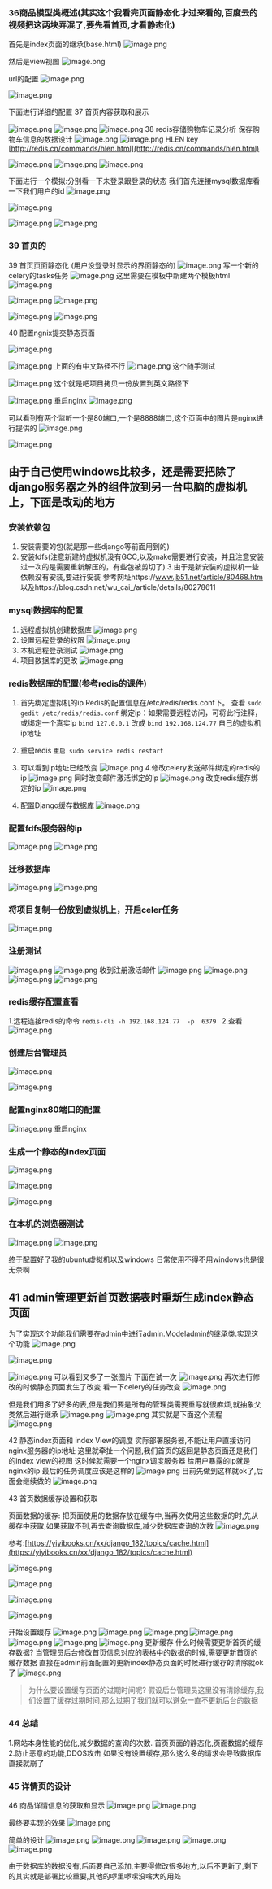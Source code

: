 ### 36商品模型类概述(其实这个我看完页面静态化才过来看的,百度云的视频把这两块弄混了,要先看首页,才看静态化)

首先是index页面的继承(base.html)
![image.png](https://upload-images.jianshu.io/upload_images/14555448-3e1b5196820abcfb.png?imageMogr2/auto-orient/strip%7CimageView2/2/w/1240)

然后是view视图
![image.png](https://upload-images.jianshu.io/upload_images/14555448-7bd142615761a5f7.png?imageMogr2/auto-orient/strip%7CimageView2/2/w/1240)

url的配置
![image.png](https://upload-images.jianshu.io/upload_images/14555448-00e0d7b30fccd969.png?imageMogr2/auto-orient/strip%7CimageView2/2/w/1240)

![image.png](https://upload-images.jianshu.io/upload_images/14555448-3d0267fec20cf143.png?imageMogr2/auto-orient/strip%7CimageView2/2/w/1240)

下面进行详细的配置
37 首页内容获取和展示

![image.png](https://upload-images.jianshu.io/upload_images/14555448-3d44058d4792d64e.png?imageMogr2/auto-orient/strip%7CimageView2/2/w/1240)
![image.png](https://upload-images.jianshu.io/upload_images/14555448-78f4452e7314bcbe.png?imageMogr2/auto-orient/strip%7CimageView2/2/w/1240)
![image.png](https://upload-images.jianshu.io/upload_images/14555448-9773b3a418dad447.png?imageMogr2/auto-orient/strip%7CimageView2/2/w/1240)
38 redis存储购物车记录分析
保存购物车信息的数据设计
![image.png](https://upload-images.jianshu.io/upload_images/14555448-7364169894f97779.png?imageMogr2/auto-orient/strip%7CimageView2/2/w/1240)
![image.png](https://upload-images.jianshu.io/upload_images/14555448-a4753dc2ec26af7e.png?imageMogr2/auto-orient/strip%7CimageView2/2/w/1240)
HLEN key [http://redis.cn/commands/hlen.html](http://redis.cn/commands/hlen.html)

![image.png](https://upload-images.jianshu.io/upload_images/14555448-fe82bbe531411045.png?imageMogr2/auto-orient/strip%7CimageView2/2/w/1240)
![image.png](https://upload-images.jianshu.io/upload_images/14555448-2f5d68a4ea377d4e.png?imageMogr2/auto-orient/strip%7CimageView2/2/w/1240)
![image.png](https://upload-images.jianshu.io/upload_images/14555448-aa515c5381250866.png?imageMogr2/auto-orient/strip%7CimageView2/2/w/1240)

下面进行一个模拟:分别看一下未登录跟登录的状态
我们首先连接mysql数据库看一下我们用户的id
![image.png](https://upload-images.jianshu.io/upload_images/14555448-183858a626ae9b25.png?imageMogr2/auto-orient/strip%7CimageView2/2/w/1240)

![image.png](https://upload-images.jianshu.io/upload_images/14555448-23da0d1d4fcebdd6.png?imageMogr2/auto-orient/strip%7CimageView2/2/w/1240)

![image.png](https://upload-images.jianshu.io/upload_images/14555448-8002bbeb06e9a43b.png?imageMogr2/auto-orient/strip%7CimageView2/2/w/1240)
![image.png](https://upload-images.jianshu.io/upload_images/14555448-47612f7f5f6f71af.png?imageMogr2/auto-orient/strip%7CimageView2/2/w/1240)

### 39 首页的
39 首页页面静态化 (用户没登录时显示的界面静态的)
![image.png](https://upload-images.jianshu.io/upload_images/14555448-861174166313e411.png?imageMogr2/auto-orient/strip%7CimageView2/2/w/1240)
写一个新的celery的tasks任务
![image.png](https://upload-images.jianshu.io/upload_images/14555448-8a2d2dfe2b598b45.png?imageMogr2/auto-orient/strip%7CimageView2/2/w/1240)
这里需要在模板中新建两个模板html
![image.png](https://upload-images.jianshu.io/upload_images/14555448-66c1ce197cb46869.png?imageMogr2/auto-orient/strip%7CimageView2/2/w/1240)

![image.png](https://upload-images.jianshu.io/upload_images/14555448-cb63fabdbdfcc62d.png?imageMogr2/auto-orient/strip%7CimageView2/2/w/1240)
![image.png](https://upload-images.jianshu.io/upload_images/14555448-9e7e73c8cae62e34.png?imageMogr2/auto-orient/strip%7CimageView2/2/w/1240)

![image.png](https://upload-images.jianshu.io/upload_images/14555448-56712a24b3f732de.png?imageMogr2/auto-orient/strip%7CimageView2/2/w/1240)
![image.png](https://upload-images.jianshu.io/upload_images/14555448-8930794ebe69572f.png?imageMogr2/auto-orient/strip%7CimageView2/2/w/1240)

40 配置ngnix提交静态页面

![image.png](https://upload-images.jianshu.io/upload_images/14555448-e578bb597b2325d9.png?imageMogr2/auto-orient/strip%7CimageView2/2/w/1240)

![image.png](https://upload-images.jianshu.io/upload_images/14555448-5e29e9307e7e026d.png?imageMogr2/auto-orient/strip%7CimageView2/2/w/1240)
上面的有中文路径不行
![image.png](https://upload-images.jianshu.io/upload_images/14555448-55a6cc397be871dd.png?imageMogr2/auto-orient/strip%7CimageView2/2/w/1240)
这个随手测试

![image.png](https://upload-images.jianshu.io/upload_images/14555448-9950220a0c4890c6.png?imageMogr2/auto-orient/strip%7CimageView2/2/w/1240)
这个就是吧项目拷贝一份放置到英文路径下


![image.png](https://upload-images.jianshu.io/upload_images/14555448-da7c3fec03f78fa1.png?imageMogr2/auto-orient/strip%7CimageView2/2/w/1240)
重启nginx
![image.png](https://upload-images.jianshu.io/upload_images/14555448-beedf7c0a5e45d01.png?imageMogr2/auto-orient/strip%7CimageView2/2/w/1240)

可以看到有两个监听一个是80端口,一个是8888端口,这个页面中的图片是nginx进行提供的
![image.png](https://upload-images.jianshu.io/upload_images/14555448-6fc318c551a0ad06.png?imageMogr2/auto-orient/strip%7CimageView2/2/w/1240)

![image.png](https://upload-images.jianshu.io/upload_images/14555448-3446095769ed82d9.png?imageMogr2/auto-orient/strip%7CimageView2/2/w/1240)




## 由于自己使用windows比较多，还是需要把除了django服务器之外的组件放到另一台电脑的虚拟机上，下面是改动的地方
### 安装依赖包
1. 安装需要的包(就是那一些django等前面用到的)
2. 安装fdfs(注意新建的虚拟机没有GCC,以及make需要进行安装，并且注意安装过一次的是需要重新解压的，有些包被剪切了)
3.由于是新安装的虚拟机一些依赖没有安装,要进行安装
参考网址https://www.jb51.net/article/80468.htm
以及https://blog.csdn.net/wu_cai_/article/details/80278611
### mysql数据库的配置
1. 远程虚拟机创建数据库
![image.png](https://upload-images.jianshu.io/upload_images/14555448-98e25a3f193d5204.png?imageMogr2/auto-orient/strip%7CimageView2/2/w/1240)
2. 设置远程登录的权限
![image.png](https://upload-images.jianshu.io/upload_images/14555448-f5a66da8adc50887.png?imageMogr2/auto-orient/strip%7CimageView2/2/w/1240)
3. 本机远程登录测试
![image.png](https://upload-images.jianshu.io/upload_images/14555448-0df49f43e433fcc4.png?imageMogr2/auto-orient/strip%7CimageView2/2/w/1240)
4. 项目数据库的更改
![image.png](https://upload-images.jianshu.io/upload_images/14555448-d97f68377d5f3494.png?imageMogr2/auto-orient/strip%7CimageView2/2/w/1240)
### redis数据库的配置(参考redis的课件)
1. 首先绑定虚拟机的ip
Redis的配置信息在/etc/redis/redis.conf下。
查看
`sudo gedit /etc/redis/redis.conf`
绑定ip：如果需要远程访问，可将此⾏注释，或绑定⼀个真实ip
`bind 127.0.0.1`
改成
`bind 192.168.124.77` 自己的虚拟机ip地址
2. 重启redis
`重启 sudo service redis restart`
3. 可以看到ip地址已经改变
![image.png](https://upload-images.jianshu.io/upload_images/14555448-c9f857f395f15eda.png?imageMogr2/auto-orient/strip%7CimageView2/2/w/1240)
4.修改celery发送邮件绑定的redis的ip
![image.png](https://upload-images.jianshu.io/upload_images/14555448-8355119e3e7f7558.png?imageMogr2/auto-orient/strip%7CimageView2/2/w/1240)
同时改变邮件激活绑定的ip
![image.png](https://upload-images.jianshu.io/upload_images/14555448-36c590fef0489dc5.png?imageMogr2/auto-orient/strip%7CimageView2/2/w/1240)
改变redis缓存绑定的ip
![image.png](https://upload-images.jianshu.io/upload_images/14555448-0380c493f9086168.png?imageMogr2/auto-orient/strip%7CimageView2/2/w/1240)

5. 配置Django缓存数据库
![image.png](https://upload-images.jianshu.io/upload_images/14555448-892389c48d216137.png?imageMogr2/auto-orient/strip%7CimageView2/2/w/1240)

### 配置fdfs服务器的ip

![image.png](https://upload-images.jianshu.io/upload_images/14555448-c4770f970d43db84.png?imageMogr2/auto-orient/strip%7CimageView2/2/w/1240)
![image.png](https://upload-images.jianshu.io/upload_images/14555448-43631cbd759d3a57.png?imageMogr2/auto-orient/strip%7CimageView2/2/w/1240)
### 迁移数据库
![image.png](https://upload-images.jianshu.io/upload_images/14555448-c445230dc8ede195.png?imageMogr2/auto-orient/strip%7CimageView2/2/w/1240)
![image.png](https://upload-images.jianshu.io/upload_images/14555448-6016cdda6db6cd2f.png?imageMogr2/auto-orient/strip%7CimageView2/2/w/1240)
### 将项目复制一份放到虚拟机上，开启celer任务
![image.png](https://upload-images.jianshu.io/upload_images/14555448-bd2c1952af9ffce4.png?imageMogr2/auto-orient/strip%7CimageView2/2/w/1240)
### 注册测试
![image.png](https://upload-images.jianshu.io/upload_images/14555448-bd7470bfb3486eec.png?imageMogr2/auto-orient/strip%7CimageView2/2/w/1240)
![image.png](https://upload-images.jianshu.io/upload_images/14555448-d20e91ec573dde70.png?imageMogr2/auto-orient/strip%7CimageView2/2/w/1240)
收到注册激活邮件
![image.png](https://upload-images.jianshu.io/upload_images/14555448-b52505f5edb32807.png?imageMogr2/auto-orient/strip%7CimageView2/2/w/1240)
![image.png](https://upload-images.jianshu.io/upload_images/14555448-f73ad9b22a04e7a5.png?imageMogr2/auto-orient/strip%7CimageView2/2/w/1240)
![image.png](https://upload-images.jianshu.io/upload_images/14555448-ed6c18579d351c41.png?imageMogr2/auto-orient/strip%7CimageView2/2/w/1240)
![image.png](https://upload-images.jianshu.io/upload_images/14555448-f0db6dacc872883e.png?imageMogr2/auto-orient/strip%7CimageView2/2/w/1240)
### redis缓存配置查看
1.远程连接redis的命令
`redis-cli -h 192.168.124.77  -p  6379 `
2.查看
![image.png](https://upload-images.jianshu.io/upload_images/14555448-e5f993b5ce056120.png?imageMogr2/auto-orient/strip%7CimageView2/2/w/1240)

### 创建后台管理员

![image.png](https://upload-images.jianshu.io/upload_images/14555448-8c0a784d016b8600.png?imageMogr2/auto-orient/strip%7CimageView2/2/w/1240)

![image.png](https://upload-images.jianshu.io/upload_images/14555448-703540115831a450.png?imageMogr2/auto-orient/strip%7CimageView2/2/w/1240)

### 配置nginx80端口的配置
![image.png](https://upload-images.jianshu.io/upload_images/14555448-4337e532a64bdc47.png?imageMogr2/auto-orient/strip%7CimageView2/2/w/1240)
重启nginx
### 生成一个静态的index页面
![image.png](https://upload-images.jianshu.io/upload_images/14555448-126e89b8365b2780.png?imageMogr2/auto-orient/strip%7CimageView2/2/w/1240)

![image.png](https://upload-images.jianshu.io/upload_images/14555448-055f714e48387fb8.png?imageMogr2/auto-orient/strip%7CimageView2/2/w/1240)

![image.png](https://upload-images.jianshu.io/upload_images/14555448-0cf69de72aee4935.png?imageMogr2/auto-orient/strip%7CimageView2/2/w/1240)
### 在本机的浏览器测试
![image.png](https://upload-images.jianshu.io/upload_images/14555448-e0b2684c9a7df57a.png?imageMogr2/auto-orient/strip%7CimageView2/2/w/1240)
![image.png](https://upload-images.jianshu.io/upload_images/14555448-2fbd362bdec518f4.png?imageMogr2/auto-orient/strip%7CimageView2/2/w/1240)




终于配置好了我的ubuntu虚拟机以及windows
日常使用不得不用windows也是很无奈啊
## 41 admin管理更新首页数据表时重新生成index静态页面

为了实现这个功能我们需要在admin中进行admin.Modeladmin的继承类.实现这个功能
![image.png](https://upload-images.jianshu.io/upload_images/14555448-88391729b511be5b.png?imageMogr2/auto-orient/strip%7CimageView2/2/w/1240)

![image.png](https://upload-images.jianshu.io/upload_images/14555448-3fcc9d6cda1eb251.png?imageMogr2/auto-orient/strip%7CimageView2/2/w/1240)

![image.png](https://upload-images.jianshu.io/upload_images/14555448-55424e13d09f80bf.png?imageMogr2/auto-orient/strip%7CimageView2/2/w/1240)
可以看到又多了一张图片
下面在试一次
![image.png](https://upload-images.jianshu.io/upload_images/14555448-a9c29b56ed26cdce.png?imageMogr2/auto-orient/strip%7CimageView2/2/w/1240)
再次进行修改的时候静态页面发生了改变
看一下celery的任务改变
![image.png](https://upload-images.jianshu.io/upload_images/14555448-f0f66ce13ebaace2.png?imageMogr2/auto-orient/strip%7CimageView2/2/w/1240)


但是我们用多了好多的表,但是我们要是所有的管理类需要重写就很麻烦,就抽象父类然后进行继承
![image.png](https://upload-images.jianshu.io/upload_images/14555448-b887a1ea61f2bd17.png?imageMogr2/auto-orient/strip%7CimageView2/2/w/1240)
![image.png](https://upload-images.jianshu.io/upload_images/14555448-528ad11608b59cad.png?imageMogr2/auto-orient/strip%7CimageView2/2/w/1240)
其实就是下面这个流程
![image.png](https://upload-images.jianshu.io/upload_images/14555448-bb176d5af433e2ea.png?imageMogr2/auto-orient/strip%7CimageView2/2/w/1240)

42 静态index页面和 index View的调度
实际部署服务器,不能让用户直接访问nginx服务器的ip地址
这里就牵扯一个问题,我们首页的返回是静态页面还是我们的index view的视图
这时候就需要一个nginx调度服务器
给用户暴露的ip就是nginx的ip
最后的任务调度应该是这样的
![image.png](https://upload-images.jianshu.io/upload_images/14555448-c0ac1e7e77b3b9c8.png?imageMogr2/auto-orient/strip%7CimageView2/2/w/1240)
目前先做到这样就ok了,后面会继续做的
![image.png](https://upload-images.jianshu.io/upload_images/14555448-189b6f7f2a71e88c.png?imageMogr2/auto-orient/strip%7CimageView2/2/w/1240)

43 首页数据缓存设置和获取

页面数据的缓存:
  把页面使用的数据存放在缓存中,当再次使用这些数据的时,先从缓存中获取,如果获取不到,再去查询数据库,减少数据库查询的次数
![image.png](https://upload-images.jianshu.io/upload_images/14555448-4a933a9ffa9aae99.png?imageMogr2/auto-orient/strip%7CimageView2/2/w/1240)

参考:[https://yiyibooks.cn/xx/django_182/topics/cache.html](https://yiyibooks.cn/xx/django_182/topics/cache.html)

![image.png](https://upload-images.jianshu.io/upload_images/14555448-a89d7dde394617a2.png?imageMogr2/auto-orient/strip%7CimageView2/2/w/1240)

![image.png](https://upload-images.jianshu.io/upload_images/14555448-373cd8b674f9ee3b.png?imageMogr2/auto-orient/strip%7CimageView2/2/w/1240)

![image.png](https://upload-images.jianshu.io/upload_images/14555448-208a0e26d1145312.png?imageMogr2/auto-orient/strip%7CimageView2/2/w/1240)

![image.png](https://upload-images.jianshu.io/upload_images/14555448-c0cf71ab0764f5de.png?imageMogr2/auto-orient/strip%7CimageView2/2/w/1240)

开始设置缓存
![image.png](https://upload-images.jianshu.io/upload_images/14555448-bae26b471089def3.png?imageMogr2/auto-orient/strip%7CimageView2/2/w/1240)
![image.png](https://upload-images.jianshu.io/upload_images/14555448-15c89f5644822e3d.png?imageMogr2/auto-orient/strip%7CimageView2/2/w/1240)
![image.png](https://upload-images.jianshu.io/upload_images/14555448-d8155c7199eca88b.png?imageMogr2/auto-orient/strip%7CimageView2/2/w/1240)
![image.png](https://upload-images.jianshu.io/upload_images/14555448-fcac1446e85b7071.png?imageMogr2/auto-orient/strip%7CimageView2/2/w/1240)
![image.png](https://upload-images.jianshu.io/upload_images/14555448-0b76e9c6750bf2d8.png?imageMogr2/auto-orient/strip%7CimageView2/2/w/1240)
![image.png](https://upload-images.jianshu.io/upload_images/14555448-b837d7927de502f3.png?imageMogr2/auto-orient/strip%7CimageView2/2/w/1240)
![image.png](https://upload-images.jianshu.io/upload_images/14555448-eed253fb88754df9.png?imageMogr2/auto-orient/strip%7CimageView2/2/w/1240)
更新缓存
什么时候需要更新首页的缓存数据?
当管理员后台修改首页信息对应的表格中的数据的时候,需要更新首页的缓存数据
直接在admin前面配置的更新index静态页面的时候进行缓存的清除就ok了
![image.png](https://upload-images.jianshu.io/upload_images/14555448-fd787cd5ac913c56.png?imageMogr2/auto-orient/strip%7CimageView2/2/w/1240)
> 为什么要设置缓存页面的过期时间呢?
假设后台管理员这里没有清除缓存,我们设置了缓存过期时间,那么过期了我们就可以避免一直不更新后台的数据

### 44 总结
1.网站本身性能的优化,减少数据的查询的次数.
首页页面的静态化,页面数据的缓存
2.防止恶意的功能,DDOS攻击
如果没有设置缓存,那么这么多的请求会导致数据库直接就崩了

### 45 详情页的设计
46 商品详情信息的获取和显示
![image.png](https://upload-images.jianshu.io/upload_images/14555448-eefe066326d3aa7d.png?imageMogr2/auto-orient/strip%7CimageView2/2/w/1240)
![image.png](https://upload-images.jianshu.io/upload_images/14555448-d1479e0a8d19b410.png?imageMogr2/auto-orient/strip%7CimageView2/2/w/1240)

最终要实现的效果
![image.png](https://upload-images.jianshu.io/upload_images/14555448-5ff56395abc37659.png?imageMogr2/auto-orient/strip%7CimageView2/2/w/1240)

简单的设计
![image.png](https://upload-images.jianshu.io/upload_images/14555448-16aede0f3f26074b.png?imageMogr2/auto-orient/strip%7CimageView2/2/w/1240)
![image.png](https://upload-images.jianshu.io/upload_images/14555448-fc8da8ba9c2ce645.png?imageMogr2/auto-orient/strip%7CimageView2/2/w/1240)
![image.png](https://upload-images.jianshu.io/upload_images/14555448-a977ce73bc36ec74.png?imageMogr2/auto-orient/strip%7CimageView2/2/w/1240)
![image.png](https://upload-images.jianshu.io/upload_images/14555448-e55d74a87c9d2de4.png?imageMogr2/auto-orient/strip%7CimageView2/2/w/1240)
![image.png](https://upload-images.jianshu.io/upload_images/14555448-d0c60c63a0836f03.png?imageMogr2/auto-orient/strip%7CimageView2/2/w/1240)

由于数据库的数据没有,后面要自己添加,主要得修改很多地方,以后不更新了,剩下的其实就是部署比较重要,其他的啰里啰嗦没啥大的用处

